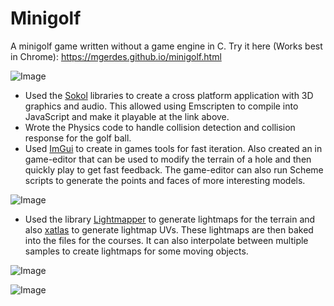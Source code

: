 # Minigolf
A minigolf game written without a game engine in C. Try it here (Works best in Chrome): https://mgerdes.github.io/minigolf.html

![Image](https://i.imgur.com/TBlXedl.gif)

- Used the [Sokol](https://github.com/floooh/sokol) libraries to create a cross platform application with 3D graphics and audio. This allowed using Emscripten to compile into JavaScript and make it playable at the link above.
- Wrote the Physics code to handle collision detection and collision response for the golf ball.
- Used [ImGui](https://github.com/ocornut/imgui) to create in games tools for fast iteration. Also created an in game-editor that can be used to modify the terrain of a hole and then quickly play to get fast feedback. The game-editor can also run Scheme scripts to generate the points and faces of more interesting models.

![Image](https://i.imgur.com/fCoKT2e.gif)
- Used the library [Lightmapper](https://github.com/ands/lightmapper) to generate lightmaps for the terrain and also [xatlas](https://github.com/jpcy/xatlas) to generate lightmap UVs. These lightmaps are then baked into the files for the courses. It can also interpolate between multiple samples to create lightmaps for some moving objects.

![Image](https://i.imgur.com/ADw5kCw.gif)

![Image](https://i.imgur.com/tUJyHRk.gif)
